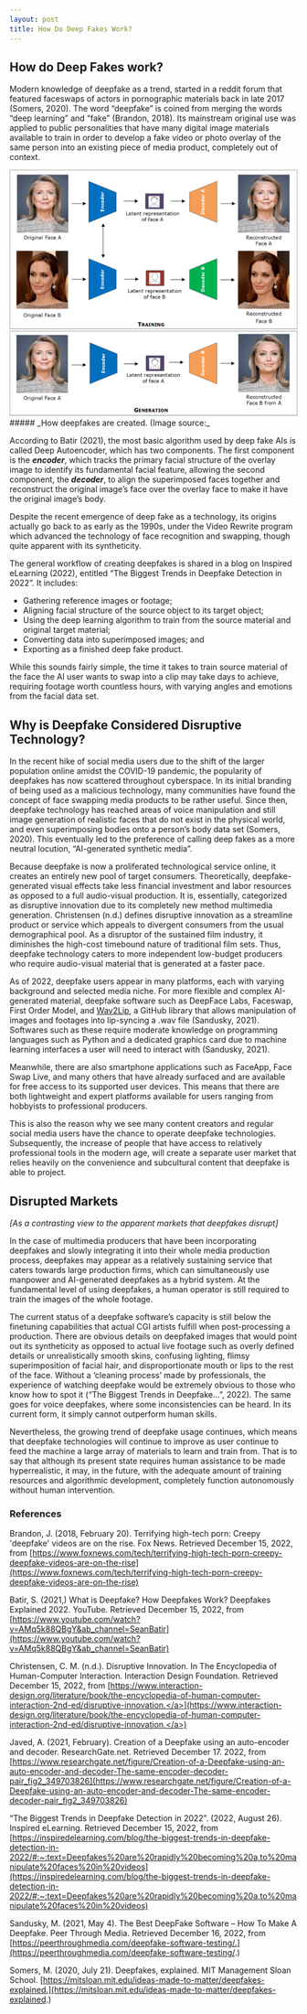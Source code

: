 ```yaml
---
layout: post
title: How Do Deep Fakes Work?
---
```


## How do Deep Fakes work?

Modern knowledge of deepfake as a trend, started in a reddit forum that featured faceswaps of actors in pornographic materials back in late 2017 (Somers, 2020). The word “deepfake” is coined from merging the words “deep learning” and “fake” (Brandon, 2018). Its mainstream original use was applied to public personalities that have many digital image materials available to train in order to develop a fake video or photo overlay of the same person into an existing piece of media product, completely out of context.

<img src="Creation-of-a-Deepfake-using-an-auto-encoder-and-decoder-The-same-encoder-decoder-pair.png">
##### _How deepfakes are created. (Image source:_

According to Batir (2021), the most basic algorithm used by deep fake AIs is called Deep Autoencoder, which has two components. The first component is the **_encoder_**, which tracks the primary facial structure of the overlay image to identify its fundamental facial feature, allowing the second component, the **_decoder_**, to align the superimposed faces together and reconstruct the original image’s face over the overlay face to make it have the original image’s body.
 
 Despite the recent emergence of deep fake as a technology, its origins actually go back to as early as the 1990s, under the Video Rewrite program which advanced the technology of face recognition and swapping, though quite apparent with its syntheticity.
 
The general workflow of creating deepfakes is shared in a blog on Inspired eLearning (2022), entitled “The Biggest Trends in Deepfake Detection in 2022”. It includes:
- Gathering reference images or footage;
- Aligning facial structure of the source object to its target object;
- Using the deep learning algorithm to train from the source material and original target material;
- Converting data into superimposed images; and
- Exporting as a finished deep fake product.
 
 While this sounds fairly simple, the time it takes to train source material of the face the AI user wants to swap into a clip may take days to achieve, requiring footage worth countless hours, with varying angles and emotions from the facial data set.
 
## Why is Deepfake Considered Disruptive Technology?
 
In the recent hike of social media users due to the shift of the larger population online amidst the COVID-19 pandemic, the popularity of deepfakes has now scattered throughout cyberspace. In its initial branding of being used as a malicious technology, many communities have found the concept of face swapping media products to be rather useful. Since then, deepfake technology has reached areas of voice manipulation and still image generation of realistic faces that do not exist in the physical world, and even superimposing bodies onto a person’s body data set (Somers, 2020). This eventually led to the preference of calling deep fakes as a more neutral locution, “AI-generated synthetic media”.

Because deepfake is now a proliferated technological service online, it creates an entirely new pool of target consumers. Theoretically, deepfake-generated visual 
effects take less financial investment and labor resources as opposed to a full audio-visual production. It is, essentially, categorized as disruptive innovation due to its completely new method multimedia generation. Christensen (n.d.) defines disruptive innovation as a streamline product or service which appeals to divergent consumers from the usual demographical pool. As a disruptor of the sustained film industry, it diminishes the high-cost timebound nature of traditional film sets. Thus, deepfake technology caters to more independent low-budget producers who require audio-visual material that is generated at a faster pace.

As of 2022, deepfake users appear in many platforms, each with varying background and selected media niche. For more flexible and complex AI-generated material, deepfake software such as DeepFace Labs, Faceswap, First Order Model, and [Wav2Lip](https://github.com/Rudrabha/Wav2Lip), a GitHub library that allows manipulation 
of images and footages into lip-syncing a .wav file (Sandusky, 2021). Softwares such as these require moderate knowledge on programming languages such as Python and a dedicated graphics card due to machine learning interfaces a user will need to interact with (Sandusky, 2021).

Meanwhile, there are also smartphone applications such as FaceApp, Face Swap Live, and many others that have already surfaced and are available for free access to its supported user devices. This means that there are both lightweight and expert platforms available for users ranging from hobbyists to professional producers.

This is also the reason why we see many content creators and regular social media users have the chance to operate deepfake technologies. Subsequently, the increase of people that have access to relatively professional tools in the modern age, will create a separate user market that relies heavily on the convenience and subcultural content that deepfake is able to project.

## Disrupted Markets

*[As a contrasting view to the apparent markets that deepfakes disrupt]*

In the case of multimedia producers that have been incorporating deepfakes and slowly integrating it into their whole media production process, deepfakes may appear as a relatively sustaining service that caters towards large production firms, which can simultaneously use manpower and AI-generated deepfakes as a hybrid system. At the fundamental level of using deepfakes, a human operator is still required to train the images of the whole footage.

The current status of a deepfake software’s capacity is still below the finetuning capabilities that actual CGI artists fulfill when post-processing a production. There are obvious details on deepfaked images that would point out its syntheticity as opposed to actual live footage such as overly defined details or unrealistically smooth skins, confusing lighting, flimsy superimposition of facial hair, and disproportionate mouth or lips to the rest of the face. Without a ‘cleaning process’ made by professionals, the experience of watching deepfake would be extremely obvious to those who know how to spot it (“The Biggest Trends in Deepfake…”, 2022). The same goes for voice deepfakes, where some inconsistencies can be heard. In its current form, it simply cannot outperform human skills.

Nevertheless, the growing trend of deepfake usage continues, which means that deepfake technologies will continue to improve as user continue to feed the machine a large array of materials to learn and train from. That is to say that although its present state requires human assistance to be made hyperrealistic, it may, in the future, with the adequate amount of training resources and algorithmic development, completely function autonomously without human intervention.

### References

Brandon, J. (2018, February 20). Terrifying high-tech porn: Creepy 'deepfake' videos are on the rise. Fox News. Retrieved December 15, 2022, from [https://www.foxnews.com/tech/terrifying-high-tech-porn-creepy-deepfake-videos-are-on-the-rise](https://www.foxnews.com/tech/terrifying-high-tech-porn-creepy-deepfake-videos-are-on-the-rise)

Batir, S. (2021,) What is Deepfake? How Deepfakes Work? Deepfakes Explained 2022. YouTube. Retrieved December 15, 2022, from [https://www.youtube.com/watch?v=AMq5k88QBgY&ab_channel=SeanBatir](https://www.youtube.com/watch?v=AMq5k88QBgY&ab_channel=SeanBatir)

Christensen, C. M. (n.d.). Disruptive Innovation. In The Encyclopedia of Human-Computer Interaction. Interaction Design Foundation. Retrieved December 15, 2022, from [https://www.interaction-design.org/literature/book/the-encyclopedia-of-human-computer-interaction-2nd-ed/disruptive-innovation.</a>](https://www.interaction-design.org/literature/book/the-encyclopedia-of-human-computer-interaction-2nd-ed/disruptive-innovation.</a>)

Javed, A. (2021, February). Creation of a Deepfake using an auto-encoder and decoder. ResearchGate.net. Retrieved December 17. 2022, from [https://www.researchgate.net/figure/Creation-of-a-Deepfake-using-an-auto-encoder-and-decoder-The-same-encoder-decoder-pair_fig2_349703826](https://www.researchgate.net/figure/Creation-of-a-Deepfake-using-an-auto-encoder-and-decoder-The-same-encoder-decoder-pair_fig2_349703826)

“The Biggest Trends in Deepfake Detection in 2022”. (2022, August 26). Inspired eLearning. Retrieved December 15, 2022, from [https://inspiredelearning.com/blog/the-biggest-trends-in-deepfake-detection-in-2022/#:~:text=Deepfakes%20are%20rapidly%20becoming%20a,to%20manipulate%20faces%20in%20videos](https://inspiredelearning.com/blog/the-biggest-trends-in-deepfake-detection-in-2022/#:~:text=Deepfakes%20are%20rapidly%20becoming%20a,to%20manipulate%20faces%20in%20videos)

Sandusky, M. (2021, May 4). The Best DeepFake Software – How To Make A Deepfake. Peer Through Media. Retrieved December 16, 2022, from [https://peerthroughmedia.com/deepfake-software-testing/.](https://peerthroughmedia.com/deepfake-software-testing/.)

Somers, M. (2020, July 21). Deepfakes, explained. MIT Management Sloan School. [https://mitsloan.mit.edu/ideas-made-to-matter/deepfakes-explained.](https://mitsloan.mit.edu/ideas-made-to-matter/deepfakes-explained.)
